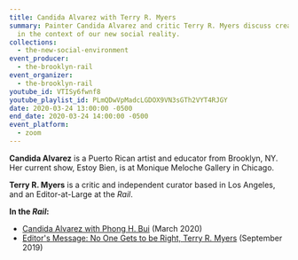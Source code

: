 ```yaml
---
title: Candida Alvarez with Terry R. Myers
summary: Painter Candida Alvarez and critic Terry R. Myers discuss creative life
  in the context of our new social reality.
collections:
  - the-new-social-environment
event_producer:
  - the-brooklyn-rail
event_organizer:
  - the-brooklyn-rail
youtube_id: VTISy6fwnf8
youtube_playlist_id: PLmQDwVpMadcLGDOX9VN3sGTh2VYT4RJGY
date: 2020-03-24 13:00:00 -0500
end_date: 2020-03-24 14:00:00 -0500
event_platform:
  - zoom
---
```

**Candida Alvarez** is a Puerto Rican artist and educator from Brooklyn, NY. Her current show, Estoy Bien, is at Monique Meloche Gallery in Chicago.

**Terry R. Myers**  is a critic and independent curator based in Los Angeles, and an Editor-at-Large at the *Rail*.

**In the *Rail*:**

* [Candida Alvarez with Phong H. Bui](https://brooklynrail.org/2020/03/art/CANDIDA-ALVAREZ-with-Phong-H-Bui) (March 2020)
* [Editor's Message: No One Gets to be Right, Terry R. Myers](https://brooklynrail.org/2019/09/editorsmessage/No-one-gets-to-be-right) (September 2019)